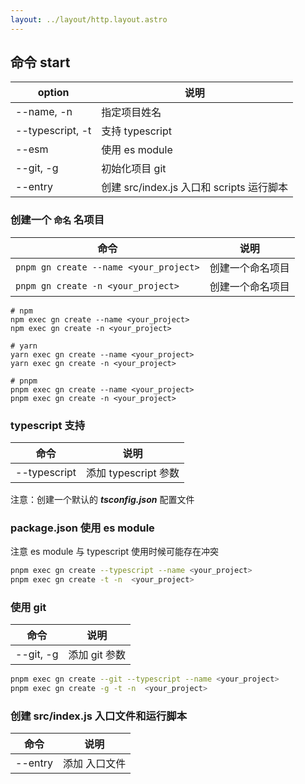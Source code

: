 ```yaml
---
layout: ../layout/http.layout.astro
---
```


## 命令 start

| option           | 说明                                      |
| ---------------- | ----------------------------------------- |
| --name, -n       | 指定项目姓名                              |
| --typescript, -t | 支持 typescript                           |
| --esm            | 使用 es module                            |
| --git, -g        | 初始化项目 git                            |
| --entry          | 创建 src/index.js 入口和 scripts 运行脚本 |

### 创建一个 `命名` 名项目

| 命令                                   | 说明             |
| -------------------------------------- | ---------------- |
| `pnpm gn create --name <your_project>` | 创建一个命名项目 |
| `pnpm gn create -n <your_project>`     | 创建一个命名项目 |

```shell
# npm
npm exec gn create --name <your_project>
npm exec gn create -n <your_project>

# yarn
yarn exec gn create --name <your_project>
yarn exec gn create -n <your_project>

# pnpm
pnpm exec gn create --name <your_project>
pnpm exec gn create -n <your_project>
```

### typescript 支持

| 命令         | 说明                 |
| ------------ | -------------------- |
| --typescript | 添加 typescript 参数 |

注意：创建一个默认的 **_tsconfig.json_** 配置文件

### package.json 使用 es module

注意 es module 与 typescript 使用时候可能存在冲突

```sh
pnpm exec gn create --typescript --name <your_project>
pnpm exec gn create -t -n  <your_project>
```

### 使用 git

| 命令      | 说明          |
| --------- | ------------- |
| --git, -g | 添加 git 参数 |

```sh
pnpm exec gn create --git --typescript --name <your_project>
pnpm exec gn create -g -t -n  <your_project>
```

### 创建 src/index.js 入口文件和运行脚本

| 命令    | 说明          |
| ------- | ------------- |
| --entry | 添加 入口文件 |
